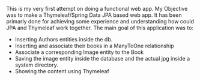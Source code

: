 This is my very first attempt on doing a functional web app.
My Objective was to make a Thymeleaf/Spring Data JPA based web app.
It has been primarly done for achieving some experience and understanding how could JPA and Thymeleaf work together.
The main goal of this application was to:
- Inserting Authors entities inside the db.
- Inserting and associate their books in a ManyToOne relationship
- Associate a corresponding Image entity to the Book
- Saving the image entity inside the database and the actual jpg inside a system directory.
- Showing the content using Thymeleaf

